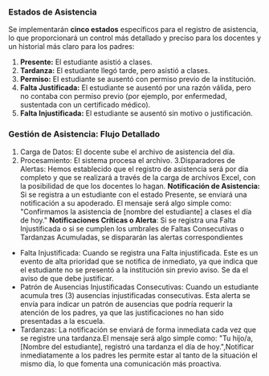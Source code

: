 ### **Estados de Asistencia**

Se implementarán **cinco estados** específicos para el registro de asistencia, lo que proporcionará un control más detallado y preciso para los docentes y un historial más claro para los padres:

1. **Presente:** El estudiante asistió a clases.
2. **Tardanza:** El estudiante llegó tarde, pero asistió a clases.
3. **Permiso:** El estudiante se ausentó con permiso previo de la institución.
4. **Falta Justificada:** El estudiante se ausentó por una razón válida, pero no contaba con permiso previo (por ejemplo, por enfermedad, sustentada con un certificado médico).
5. **Falta Injustificada:** El estudiante se ausentó sin motivo o justificación.

### Gestión de Asistencia: Flujo Detallado

1. Carga de Datos: El docente sube el archivo de asistencia del día.
2. Procesamiento: El sistema procesa el archivo.
3.Disparadores de Alertas:
Hemos establecido que el registro de asistencia será por día completo y que se realizará a través de la carga de archivos Excel, con la posibilidad de que los docentes lo hagan.
**Notificación de Asistencia:** Si se registra a un estudiante con el estado Presente, se enviará una notificación a su apoderado. El mensaje será algo simple como: "Confirmamos la asistencia de [nombre del estudiante] a clases el día de hoy."
**Notificaciones Críticas o Alerta**: Si se registra una Falta Injustificada o si se cumplen los umbrales de Faltas Consecutivas o Tardanzas Acumuladas, se dispararán las alertas correspondientes
- Falta Injustificada: Cuando se registra una Falta injustificada. Este es un evento de alta prioridad que se notifica de inmediato, ya que indica que el estudiante no se presentó a la institución sin previo aviso. Se da el aviso de que debe justificar.
- Patrón de Ausencias Injustificadas Consecutivas: Cuando un estudiante acumula tres (3) ausencias injustificadas consecutivas. Esta alerta se envía para indicar un patrón de ausencias que podría requerir la atención de los padres, ya que las justificaciones no han sido presentadas a la escuela.
- Tardanzas: La notificación se enviará de forma inmediata cada vez que se registre una tardanza.El mensaje será algo simple como: "Tu hijo/a, [Nombre del estudiante], registró una tardanza el día de hoy.",Notificar inmediatamente a los padres les permite estar al tanto de la situación el mismo día, lo que fomenta una comunicación más proactiva.